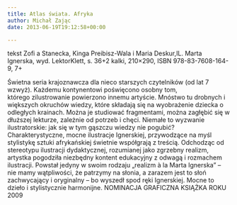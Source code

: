 ```yaml
---
title: Atlas świata. Afryka
author: Michał Zając
date: 2013-06-19T19:12:58+00:00

---
```

tekst Zofi a Stanecka, Kinga Preibisz-Wala i Maria Deskur,IL. Marta Ignerska, wyd. LektorKlett, s. 36+2 kalki, 210&#215;290, ISBN 978-83-7608-164-9, 7+


  Świetna seria krajoznawcza dla nieco starszych czytelników (od lat 7 wzwyż). Każdemu kontynentowi poświęcono osobny tom, którego zilustrowanie powierzono innemu artyście. Mnóstwo tu drobnych i większych okruchów wiedzy, które składają się na wyobrażenie dziecka o odległych krainach. Można je studiować fragmentami, można zagłębić się w dłuższej lekturze, zależnie od potrzeb i chęci. Niemałe to wyzwanie ilustratorskie: jak się w tym gąszczu wiedzy nie pogubić? Charakterystyczne, mocne ilustracje Ignerskiej, przywodzące na myśl stylistykę sztuki afrykańskiej świetnie współgrają z treścią. Odchodząc od stereotypu ilustracji dydaktycznej, rozumianej jako zgrzebny realizm, artystka pogodziła niezbędny kontent edukacyjny z odwagą i rozmachem ilustracji. Powstał jedyny w swoim rodzaju „realizm à la Marta Ignerska” – nie mamy wątpliwości, że patrzymy na słonia, a zarazem jest to słoń zachwycający i oryginalny – bo wyszedł spod ręki Ignerskiej. Mocne to dzieło i stylistycznie harmonijne.
NOMINACJA GRAFICZNA KSIĄŻKA ROKU 2009
